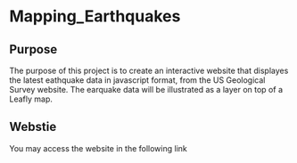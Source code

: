 # Mapping_Earthquakes
## Purpose 
The purpose of this project is to create an interactive website that displayes the latest eathquake data in javascript format, from the US Geological Survey website. 
The earquake data will be illustrated as a layer on top of a Leafly map.  

## Webstie
You may access the website in the following link